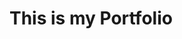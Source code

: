 <!DOCTYPE html>
<html lang="en"
<head>
    <meta charset="UTF-8">
    <meta http-equiv="X-UA-Compatible" content="IE=edge">
    <meta name="viewport" content="width=device-width, initial-scale=1.0">
    <title>My Portfolio</title>
</head>
<body>
    <h1>This is my Portfolio</h1>
</body>
</html>
